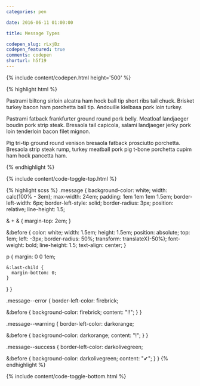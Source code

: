 ```yaml
---
categories: pen

date: 2016-06-11 01:00:00

title: Message Types

codepen_slug: rLxjBz
codepen_featured: true
comments: codepen
shorturl: h5f19
---
```



{% include content/codepen.html height='500' %}

{% highlight html %}
<div class="message  message--error">
  <p>Pastrami biltong sirloin alcatra ham hock ball tip short ribs tail chuck. Brisket turkey bacon ham porchetta ball tip. Andouille kielbasa pork loin turkey.</p>
</div>

<div class="message  message--warning">
  <p>Pastrami fatback frankfurter ground round pork belly. Meatloaf landjaeger boudin pork strip steak. Bresaola tail capicola, salami landjaeger jerky pork loin tenderloin bacon filet mignon.</p>
</div>

<div class="message  message--success">
  <p>Pig tri-tip ground round venison bresaola fatback prosciutto porchetta. Bresaola strip steak rump, turkey meatball pork pig t-bone porchetta cupim ham hock pancetta ham.</p>
</div>
{% endhighlight %}

{% include content/code-toggle-top.html %}

{% highlight scss %}
.message {
  background-color: white;
  width: calc(100% - 3em);
  max-width: 24em;
  padding: 1em 1em 1em 1.5em;
  border-left-width: 6px;
  border-left-style: solid;
  border-radius: 3px;
  position: relative;
  line-height: 1.5;

  & + & {
    margin-top: 2em;
  }

  &:before {
    color: white;
    width:  1.5em;
    height: 1.5em;
    position: absolute;
    top: 1em;
    left: -3px;
    border-radius: 50%;
    transform: translateX(-50%);
    font-weight: bold;
    line-height: 1.5;
    text-align: center;
  }

  p {
    margin: 0 0 1em;

    &:last-child {
      margin-bottom: 0;
    }
  }
}

.message--error {
  border-left-color: firebrick;

  &:before {
    background-color: firebrick;
    content: "‼";
  }
}

.message--warning {
  border-left-color: darkorange;

  &:before {
    background-color: darkorange;
    content: "!";
  }
}

.message--success {
  border-left-color: darkolivegreen;

  &:before {
    background-color: darkolivegreen;
    content: "✔";
  }
}
{% endhighlight %}

{% include content/code-toggle-bottom.html %}
